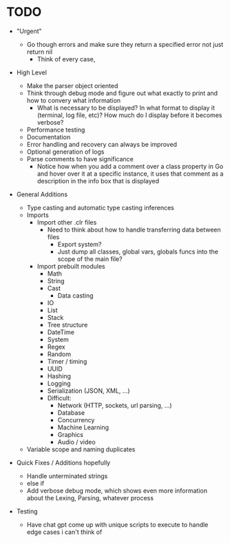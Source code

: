 # TODO

- "Urgent"
  - Go though errors and make sure they return a specified error not just return nil
    - Think of every case,

- High Level
  - Make the parser object oriented
  - Think through debug mode and figure out what exactly to print and how to convery what information
    - What is necessary to be displayed? In what format to display it (terminal, log file, etc)? How much do I display before it becomes verbose?
  - Performance testing
  - Documentation
  - Error handling and recovery can always be improved
  - Optional generation of logs
  - Parse comments to have significance
    - Notice how when you add a comment over a class property in Go and hover over it at a specific instance, it uses that comment as a description in the info box that is displayed

- General Additions
  - Type casting and automatic type casting inferences
  - Imports
    - Import other .clr files
      - Need to think about how to handle transferring data between files
        - Export system?
        - Just dump all classes, global vars, globals funcs into the scope of the main file?
    - Import prebuilt modules
      - Math
      - String
      - Cast
        - Data casting
      - IO
      - List
      - Stack
      - Tree structure
      - DateTime
      - System
      - Regex
      - Random
      - Timer / timing
      - UUID
      - Hashing
      - Logging
      - Serialization (JSON, XML, ...)
      - Difficult:
        - Network (HTTP, sockets, url parsing, ...)
        - Database
        - Concurrency
        - Machine Learning
        - Graphics
        - Audio / video
  - Variable scope and naming duplicates

- Quick Fixes / Additions hopefully
  - Handle unterminated strings
  - else if
  - Add verbose debug mode, which shows even more information about the Lexing, Parsing, whatever process

- Testing
  - Have chat gpt come up with unique scripts to execute to handle edge cases i can't think of